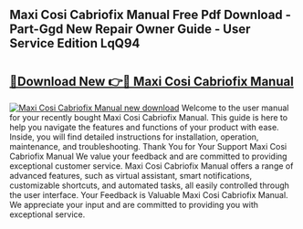 ## Maxi Cosi Cabriofix Manual Free Pdf Download - Part-Ggd New Repair Owner Guide - User Service Edition LqQ94

# <h2><a href="http://cf18167.oget.top/?id=Maxi+Cosi+Cabriofix+Manual">🔗Download New 👉🔴 Maxi Cosi Cabriofix Manual</a></h2>

[![Maxi Cosi Cabriofix Manual new download](https://i.imgur.com/5g1atiW.png)](http://cf18167.oget.top/?id=Maxi+Cosi+Cabriofix+Manual)
Welcome to the user manual for your recently bought Maxi Cosi Cabriofix Manual. This guide is here to help you navigate the features and functions of your product with ease. Inside, you will find detailed instructions for installation, operation, maintenance, and troubleshooting. Thank You for Your Support Maxi Cosi Cabriofix Manual We value your feedback and are committed to providing exceptional customer service. Maxi Cosi Cabriofix Manual offers a range of advanced features, such as virtual assistant, smart notifications, customizable shortcuts, and automated tasks, all easily controlled through the user interface. Your Feedback is Valuable Maxi Cosi Cabriofix Manual. We appreciate your input and are committed to providing you with exceptional service.
